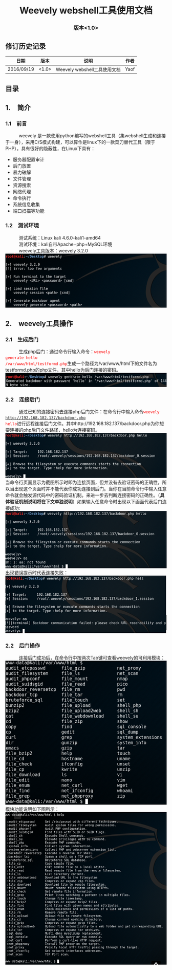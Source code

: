 # <center>Weevely webshell工具使用文档</center> #
### <center>版本\<1.0\></center> ###
## 修订历史记录 ##
|日期|版本|说明|作者|
|---|---|---|----|
|2016/09/19|\<1.0\>|Weevely webshell工具使用文档|Yaof|
## 目录 ##
## 1.&emsp;简介 ##
### 1.1&emsp;前言 ###
&emsp;&emsp;&emsp;weevely 是一款使用python编写的webshell工具（集webshell生成和连接于一身），采用C/S模式构建，可以算作是linux下的一款菜刀替代工具（限于PHP），具有很好的隐蔽性，在Linux下具有：<br>

* 服务器配置审计
* 后门放置
* 暴力破解
* 文件管理
* 资源搜索
* 网络代理
* 命令执行
* 系统信息收集
* 端口扫描等功能

### 1.2&emsp;测试环境 ###
&emsp;&emsp;&emsp;测试系统：Linux kali 4.6.0-kali1-amd64<br>
&emsp;&emsp;&emsp;测试环境：kali自带Apache+php+MySQL环境<br>
&emsp;&emsp;&emsp;weevely工具版本：weevely 3.2.0<br>![Alt text](/picture/weevely_version.png)
## 2.&emsp;weevely工具操作 ##
### 2.1&emsp;生成后门 ###
&emsp;&emsp;&emsp;生成php后门：通过命令行输入命令：<code><font color=red>weevely generate hello /var/www/html/testformd.php</font></code>生成一个路径为/var/www/html下的文件名为testformd.php的php文件，其中hello为后门连接的密码。<br>![Alt text](/picture/weevely_make.png)
### 2.2&emsp;连接后门 ###
&emsp;&emsp;&emsp;通过已知的连接密码去连接php后门文件：在命令行中输入命令<code><font color=red>weevely http://192.168.182.137/backdoor.php hello</font></code>进行远程连接后门文件。其中http://192.168.182.137/backdoor.php为你想要连接的php后门文件路径，hello为连接密码。<br>![Alt text](/picture/weevely_connect.png)<br>当命令行页面显示为截图所示时即为连接页面，但并没有去验证密码的正确性，所以当出现这个页面时并不能代表你成功连接到后门。当你在当前命令行中输入任意命令就会触发源代码中的密码验证机制。来进一步去判断连接密码的正确性。（**具体验证机制说明将在下文单独说明**）如果输入任意命令时出现以下画面代表后门连接成功:<br>![Alt text](/picture/connect_success.png)出现错误提示时代表连接失败：<br>![Alt text](/picture/connect_failed.png)
### 2.2&emsp;后门操作 ###
&emsp;&emsp;&emsp;连接后门成功后，在命令行中按两次Tab键可查看weevely的可利用模块：<br>![Alt text](/picture/weevely_function.png)<br>
模块功能说明如下图所示：<br>![Alt text](/picture/function_help.png)